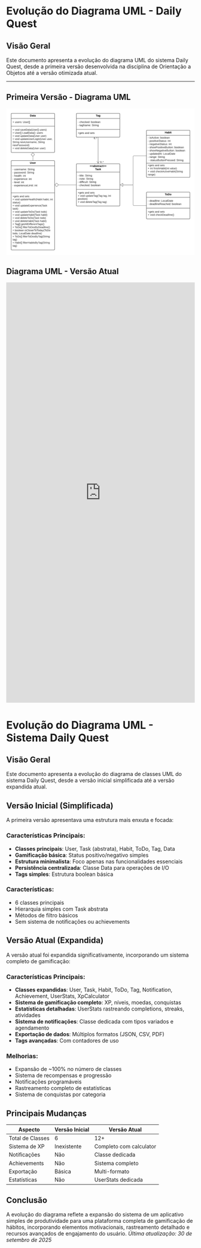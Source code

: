 # Evolução do Diagrama UML - Daily Quest

## Visão Geral

Este documento apresenta a evolução do diagrama UML do sistema Daily Quest, desde a primeira versão desenvolvida na disciplina de Orientação a Objetos até a versão otimizada atual.

---

## Primeira Versão - Diagrama UML

![Primeira versão do diagrama UML](../assets/UML%20-%20HABITICA.png)

## Diagrama UML - Versão Atual

<iframe frameborder="0" style="width:100%;height:1124px;" src="https://viewer.diagrams.net/?tags=%7B%7D&lightbox=1&highlight=0000ff&edit=_blank&layers=1&nav=1&dark=0#G1b5OH_JKeCO5h0ZbnUwoV-nQI5skubfuD"></iframe>


# Evolução do Diagrama UML - Sistema Daily Quest

## Visão Geral
Este documento apresenta a evolução do diagrama de classes UML do sistema Daily Quest, desde a versão inicial simplificada até a versão expandida atual.

## Versão Inicial (Simplificada)

A primeira versão apresentava uma estrutura mais enxuta e focada:

### Características Principais:
- **Classes principais**: User, Task (abstrata), Habit, ToDo, Tag, Data
- **Gamificação básica**: Status positivo/negativo simples
- **Estrutura minimalista**: Foco apenas nas funcionalidades essenciais
- **Persistência centralizada**: Classe Data para operações de I/O
- **Tags simples**: Estrutura boolean básica

### Características:
- 6 classes principais
- Hierarquia simples com Task abstrata
- Métodos de filtro básicos
- Sem sistema de notificações ou achievements

## Versão Atual (Expandida)

A versão atual foi expandida significativamente, incorporando um sistema completo de gamificação:

### Características Principais:
- **Classes expandidas**: User, Task, Habit, ToDo, Tag, Notification, Achievement, UserStats, XpCalculator
- **Sistema de gamificação completo**: XP, níveis, moedas, conquistas
- **Estatísticas detalhadas**: UserStats rastreando completions, streaks, atividades
- **Sistema de notificações**: Classe dedicada com tipos variados e agendamento
- **Exportação de dados**: Múltiplos formatos (JSON, CSV, PDF)
- **Tags avançadas**: Com contadores de uso

### Melhorias:
- Expansão de ~100% no número de classes
- Sistema de recompensas e progressão
- Notificações programáveis
- Rastreamento completo de estatísticas
- Sistema de conquistas por categoria

## Principais Mudanças

| Aspecto | Versão Inicial | Versão Atual |
|---------|---------------|--------------|
| Total de Classes | 6 | 12+ |
| Sistema de XP | Inexistente | Completo com calculator |
| Notificações | Não | Classe dedicada |
| Achievements | Não | Sistema completo |
| Exportação | Básica | Multi-formato |
| Estatísticas | Não | UserStats dedicada |

## Conclusão

A evolução do diagrama reflete a expansão do sistema de um aplicativo simples de produtividade para uma plataforma completa de gamificação de hábitos, incorporando elementos motivacionais, rastreamento detalhado e recursos avançados de engajamento do usuário.
*Última atualização: 30 de setembro de 2025*